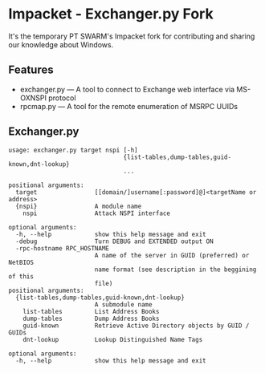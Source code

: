 Impacket - Exchanger.py Fork
=================

It's the temporary PT SWARM's Impacket fork for contributing and sharing our knowledge about Windows.

Features
---------------------------

 * exchanger.py — A tool to connect to Exchange web interface via MS-OXNSPI protocol
 * rpcmap.py — A tool for the remote enumeration of MSRPC UUIDs

Exchanger.py
---------------------------
```
usage: exchanger.py target nspi [-h]
                                {list-tables,dump-tables,guid-known,dnt-lookup}
                                ...

positional arguments:
  target                [[domain/]username[:password]@]<targetName or address>
  {nspi}                A module name
    nspi                Attack NSPI interface

optional arguments:
  -h, --help            show this help message and exit
  -debug                Turn DEBUG and EXTENDED output ON
  -rpc-hostname RPC_HOSTNAME
                        A name of the server in GUID (preferred) or NetBIOS
                        name format (see description in the beggining of this
                        file)
positional arguments:
  {list-tables,dump-tables,guid-known,dnt-lookup}
                        A submodule name
    list-tables         List Address Books
    dump-tables         Dump Address Books
    guid-known          Retrieve Active Directory objects by GUID / GUIDs
    dnt-lookup          Lookup Distinguished Name Tags

optional arguments:
  -h, --help            show this help message and exit

```
